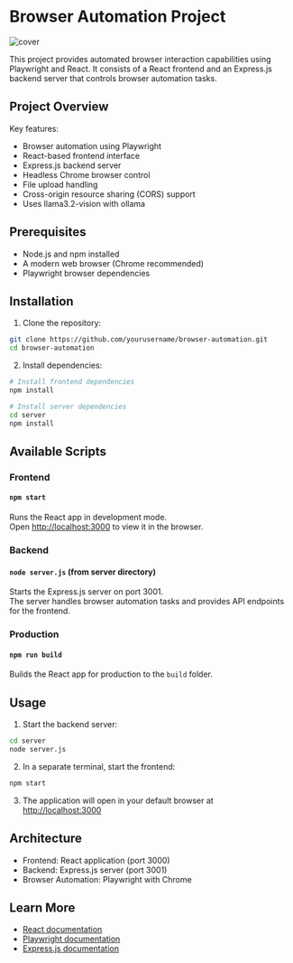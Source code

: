 # Browser Automation Project

![cover](https://github.com/user-attachments/assets/7ebc3b41-2db4-45c8-b790-a39da8d86ed9)

This project provides automated browser interaction capabilities using Playwright and React. It consists of a React frontend and an Express.js backend server that controls browser automation tasks.

## Project Overview

Key features:
- Browser automation using Playwright
- React-based frontend interface
- Express.js backend server
- Headless Chrome browser control
- File upload handling
- Cross-origin resource sharing (CORS) support
- Uses llama3.2-vision with ollama

## Prerequisites

- Node.js and npm installed
- A modern web browser (Chrome recommended)
- Playwright browser dependencies

## Installation

1. Clone the repository:
```bash
git clone https://github.com/yourusername/browser-automation.git
cd browser-automation
```

2. Install dependencies:
```bash
# Install frontend dependencies
npm install

# Install server dependencies
cd server
npm install
```

## Available Scripts

### Frontend

#### `npm start`

Runs the React app in development mode.\
Open [http://localhost:3000](http://localhost:3000) to view it in the browser.

### Backend

#### `node server.js` (from server directory)

Starts the Express.js server on port 3001.\
The server handles browser automation tasks and provides API endpoints for the frontend.

### Production

#### `npm run build`

Builds the React app for production to the `build` folder.

## Usage

1. Start the backend server:
```bash
cd server
node server.js
```

2. In a separate terminal, start the frontend:
```bash
npm start
```

3. The application will open in your default browser at [http://localhost:3000](http://localhost:3000)

## Architecture

- Frontend: React application (port 3000)
- Backend: Express.js server (port 3001)
- Browser Automation: Playwright with Chrome

## Learn More

- [React documentation](https://reactjs.org/)
- [Playwright documentation](https://playwright.dev/)
- [Express.js documentation](https://expressjs.com/)
